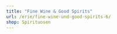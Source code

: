 ```yaml
---
title: "Fine Wine & Good Spirits"
url: /erie/fine-wine-und-good-spirits-6/
shop: Spirituosen
---
```

